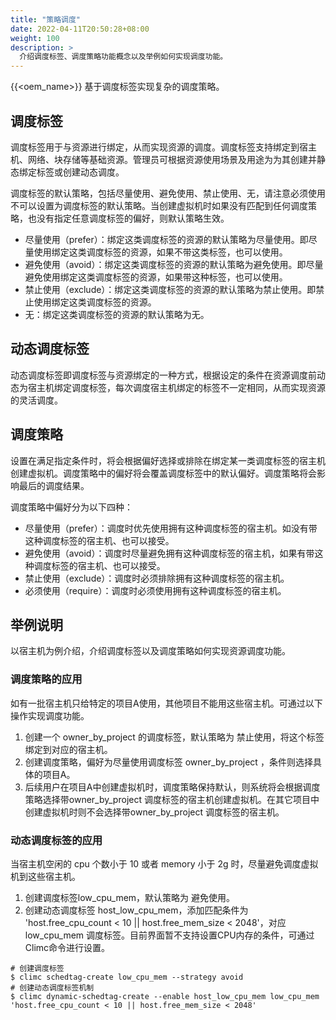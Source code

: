 ```yaml
---
title: "策略调度"
date: 2022-04-11T20:50:28+08:00
weight: 100
description: >
  介绍调度标签、调度策略功能概念以及举例如何实现调度功能。
---
```


{{<oem_name>}} 基于调度标签实现复杂的调度策略。

## 调度标签

调度标签用于与资源进行绑定，从而实现资源的调度。调度标签支持绑定到宿主机、网络、块存储等基础资源。管理员可根据资源使用场景及用途为为其创建并静态绑定标签或创建动态调度。

调度标签的默认策略，包括尽量使用、避免使用、禁止使用、无，请注意必须使用不可以设置为调度标签的默认策略。当创建虚拟机时如果没有匹配到任何调度策略，也没有指定任意调度标签的偏好，则默认策略生效。

- 尽量使用（prefer）：绑定这类调度标签的资源的默认策略为尽量使用。即尽量使用绑定这类调度标签的资源，如果不带这类标签，也可以使用。
- 避免使用（avoid）：绑定这类调度标签的资源的默认策略为避免使用。即尽量避免使用绑定这类调度标签的资源，如果带这种标签，也可以使用。
- 禁止使用（exclude）：绑定这类调度标签的资源的默认策略为禁止使用。即禁止使用绑定这类调度标签的资源。
- 无：绑定这类调度标签的资源的默认策略为无。

## 动态调度标签

动态调度标签即调度标签与资源绑定的一种方式，根据设定的条件在资源调度前动态为宿主机绑定调度标签，每次调度宿主机绑定的标签不一定相同，从而实现资源的灵活调度。

## 调度策略

设置在满足指定条件时，将会根据偏好选择或排除在绑定某一类调度标签的宿主机创建虚拟机。调度策略中的偏好将会覆盖调度标签中的默认偏好。调度策略将会影响最后的调度结果。

调度策略中偏好分为以下四种：

- 尽量使用（prefer）：调度时优先使用拥有这种调度标签的宿主机。如没有带这种调度标签的宿主机、也可以接受。
- 避免使用（avoid）：调度时尽量避免拥有这种调度标签的宿主机，如果有带这种调度标签的宿主机、也可以接受。
- 禁止使用（exclude）：调度时必须排除拥有这种调度标签的宿主机。
- 必须使用（require）：调度时必须使用拥有这种调度标签的宿主机。

## 举例说明

以宿主机为例介绍，介绍调度标签以及调度策略如何实现资源调度功能。

### 调度策略的应用

如有一批宿主机只给特定的项目A使用，其他项目不能用这些宿主机。可通过以下操作实现调度功能。

1. 创建一个 owner_by_project 的调度标签，默认策略为 禁止使用，将这个标签绑定到对应的宿主机。
2. 创建调度策略，偏好为尽量使用调度标签 owner_by_project ，条件则选择具体的项目A。
3. 后续用户在项目A中创建虚拟机时，调度策略保持默认，则系统将会根据调度策略选择带owner_by_project 调度标签的宿主机创建虚拟机。在其它项目中创建虚拟机时则不会选择带owner_by_project 调度标签的宿主机。

### 动态调度标签的应用


当宿主机空闲的 cpu 个数小于 10 或者 memory 小于 2g 时，尽量避免调度虚拟机到这些宿主机。

1. 创建调度标签low_cpu_mem，默认策略为 避免使用。
2. 创建动态调度标签 host_low_cpu_mem，添加匹配条件为 'host.free_cpu_count < 10 || host.free_mem_size < 2048'，对应 low_cpu_mem 调度标签。目前界面暂不支持设置CPU内存的条件，可通过Climc命令进行设置。

```
# 创建调度标签
$ climc schedtag-create low_cpu_mem --strategy avoid
# 创建动态调度标签机制
$ climc dynamic-schedtag-create --enable host_low_cpu_mem low_cpu_mem 'host.free_cpu_count < 10 || host.free_mem_size < 2048'
```
